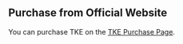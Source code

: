 ## Purchase from Official Website
You can purchase TKE on the [TKE Purchase Page](https://console.cloud.tencent.com/tke2/cluster).

